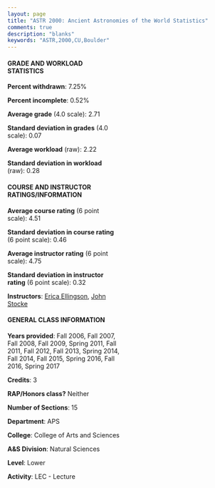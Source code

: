```yaml
---
layout: page
title: "ASTR 2000: Ancient Astronomies of the World Statistics"
comments: true
description: "blanks"
keywords: "ASTR,2000,CU,Boulder"
---
```

<head>
<script src="https://ajax.googleapis.com/ajax/libs/jquery/2.1.3/jquery.min.js"></script>
<script src="https://dl.dropboxusercontent.com/s/pc42nxpaw1ea4o9/highcharts.js?dl=0"></script>
<!-- <script src="../assets/js/highcharts.js"></script> -->
<style type="text/css">@font-face {
	font-family: "Bebas Neue";
	src: url(https://www.filehosting.org/file/details/544349/BebasNeue Regular.otf) format("opentype");
	}
	h1.Bebas { 
		font-family: "Bebas Neue", Verdana, Tahoma;
	}
</style>
</head>
<body>
	<div id="container" style="float: right; width: 45%; height: 88%; margin-left: 2.5%; margin-right: 2.5%;"></div>
	<script language="JavaScript">
		$(document).ready(function() {
		var chart = {type: 'column'};
		var title = {text: 'Grade Distribution'};
		var xAxis = {categories: ['A','B','C','D','F'],crosshair: true};
		var yAxis = {min: 0,title: {text: 'Percentage'}};
		var tooltip = {headerFormat: '<center><b><span style="font-size:20px">{point.key}</span></b></center>',
		               pointFormat: '<td style="padding:0"><b>{point.y:.1f}%</b></td>',
		               footerFormat: '</table>',shared: true,useHTML: true};
		var plotOptions = {column: {pointPadding: 0.0,borderWidth: 0}};  
		var credits = {enabled: false};var series= [{name: 'Percent',data: [22.24,41.66,27.87,4.28,3.95,]}];
		var json = {};
		json.chart = chart;
		json.title = title;
		json.tooltip = tooltip;
		json.xAxis = xAxis;
		json.yAxis = yAxis;  
		json.series = series;
		json.plotOptions = plotOptions;  
		json.credits = credits;
		$('#container').highcharts(json);
	});
	</script>
</body>
			   
#### GRADE AND WORKLOAD STATISTICS

**Percent withdrawn**: 7.25%

**Percent incomplete**: 0.52%

**Average grade** (4.0 scale): 2.71

**Standard deviation in grades** (4.0 scale): 0.07

**Average workload** (raw): 2.22

**Standard deviation in workload** (raw): 0.28

#### COURSE AND INSTRUCTOR RATINGS/INFORMATION

**Average course rating** (6 point scale): 4.51

**Standard deviation in course rating** (6 point scale): 0.46

**Average instructor rating** (6 point scale): 4.75

**Standard deviation in instructor rating** (6 point scale): 0.32

**Instructors**: <a href='../../instructors/Erica_Ellingson'>Erica Ellingson</a>, <a href='../../instructors/John_Stocke'>John Stocke</a>

#### GENERAL CLASS INFORMATION

**Years provided**: Fall 2006, Fall 2007, Fall 2008, Fall 2009, Spring 2011, Fall 2011, Fall 2012, Fall 2013, Spring 2014, Fall 2014, Fall 2015, Spring 2016, Fall 2016, Spring 2017

**Credits**: 3

**RAP/Honors class?** Neither

**Number of Sections**: 15

**Department**: APS

**College**: College of Arts and Sciences

**A&S Division**: Natural Sciences

**Level**: Lower

**Activity**: LEC - Lecture
